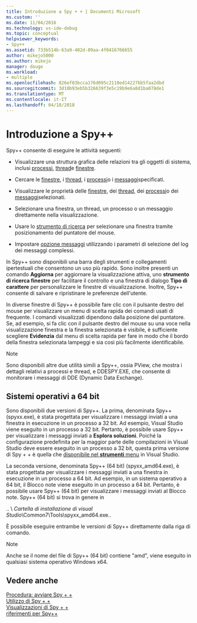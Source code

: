```yaml
---
title: Introduzione a Spy + + | Documenti Microsoft
ms.custom: ''
ms.date: 11/04/2016
ms.technology: vs-ide-debug
ms.topic: conceptual
helpviewer_keywords:
- Spy++
ms.assetid: 733b514b-63a9-402d-89aa-4f0416766655
author: mikejo5000
ms.author: mikejo
manager: douge
ms.workload:
- multiple
ms.openlocfilehash: 826ef03bcca176d095c2110ed14227bb5faa2dbd
ms.sourcegitcommit: 3d10b93eb5b326639f3e5c19b9e6a8d1ba078de1
ms.translationtype: MT
ms.contentlocale: it-IT
ms.lasthandoff: 04/18/2018
---
```

# <a name="introducing-spy"></a>Introduzione a Spy++
Spy++ consente di eseguire le attività seguenti:  
  
-   Visualizzare una struttura grafica delle relazioni tra gli oggetti di sistema, inclusi [processi](../debugger/processes-view.md), [thread](../debugger/threads-view.md)e [finestre](../debugger/windows-view.md).  
  
-   Cercare le [finestre](../debugger/how-to-search-for-a-window-in-windows-view.md), i [thread](../debugger/how-to-search-for-a-thread-in-threads-view.md), i [processi](../debugger/how-to-search-for-a-process-in-processes-view.md)o i [messaggi](../debugger/how-to-search-for-a-message-in-messages-view.md)specificati.  
  
-   Visualizzare le proprietà delle [finestre](../debugger/how-to-display-window-properties.md), dei [thread](../debugger/how-to-display-thread-properties.md), dei [processi](../debugger/how-to-display-process-properties.md)o dei [messaggi](../debugger/how-to-display-message-properties.md)selezionati.  
  
-   Selezionare una finestra, un thread, un processo o un messaggio direttamente nella visualizzazione.  
  
-   Usare lo [strumento di ricerca](../debugger/how-to-use-the-finder-tool.md) per selezionare una finestra tramite posizionamento del puntatore del mouse.  
  
-   Impostare [opzione messaggi](../debugger/how-to-open-messages-view-from-find-window.md) utilizzando i parametri di selezione del log dei messaggi complessi.  
  
 In Spy++ sono disponibili una barra degli strumenti e collegamenti ipertestuali che consentono un uso più rapido. Sono inoltre presenti un comando **Aggiorna** per aggiornare la visualizzazione attiva, uno **strumento di ricerca finestre** per facilitare il controllo e una finestra di dialogo **Tipo di carattere** per personalizzare le finestre di visualizzazione. Inoltre, Spy++ consente di salvare e ripristinare le preferenze dell'utente.  
  
 In diverse finestre di Spy++ è possibile fare clic con il pulsante destro del mouse per visualizzare un menu di scelta rapida dei comandi usati di frequente. I comandi visualizzati dipendono dalla posizione del puntatore. Se, ad esempio, si fa clic con il pulsante destro del mouse su una voce nella visualizzazione finestra e la finestra selezionata è visibile, è sufficiente scegliere **Evidenzia** dal menu di scelta rapida per fare in modo che il bordo della finestra selezionata lampeggi e sia così più facilmente identificabile.  
  
> [!NOTE]
>  Sono disponibili altre due utilità simili a Spy++, ossia PView, che mostra i dettagli relativi a processi e thread, e DDESPY.EXE, che consente di monitorare i messaggi di DDE (Dynamic Data Exchange).  
  
## <a name="64-bit-operating-systems"></a>Sistemi operativi a 64 bit  
 Sono disponibili due versioni di Spy++. La prima, denominata Spy++ (spyxx.exe), è stata progettata per visualizzare i messaggi inviati a una finestra in esecuzione in un processo a 32 bit. Ad esempio, Visual Studio viene eseguito in un processo a 32 bit. Pertanto, è possibile usare Spy++ per visualizzare i messaggi inviati a **Esplora soluzioni**. Poiché la configurazione predefinita per la maggior parte delle compilazioni in Visual Studio deve essere eseguito in un processo a 32 bit, questa prima versione di Spy + + è quella che [disponibile nel **strumenti** menu](../debugger/how-to-start-spy-increment.md) in Visual Studio.  
  
 La seconda versione, denominata Spy++ (64 bit) (spyxx_amd64.exe), è stata progettata per visualizzare i messaggi inviati a una finestra in esecuzione in un processo a 64 bit. Ad esempio, in un sistema operativo a 64 bit, il Blocco note viene eseguito in un processo a 64 bit. Pertanto, è possibile usare Spy++ (64 bit) per visualizzare i messaggi inviati al Blocco note. Spy++ (64 bit) si trova in genere in  
  
 .. \\ *Cartella di installazione di visual Studio*\Common7\Tools\spyxx_amd64.exe..  
  
 È possibile eseguire entrambe le versioni di Spy++ direttamente dalla riga di comando.  
  
> [!NOTE]
>  Anche se il nome del file di Spy++ (64 bit) contiene "amd", viene eseguito in qualsiasi sistema operativo Windows x64.  
  
## <a name="see-also"></a>Vedere anche 
 [Procedura: avviare Spy + +](../debugger/how-to-start-spy-increment.md)   
 [Utilizzo di Spy + +](../debugger/using-spy-increment.md)   
 [Visualizzazioni di Spy + +](../debugger/spy-increment-views.md)   
 [riferimenti per Spy++](../debugger/spy-increment-reference.md)